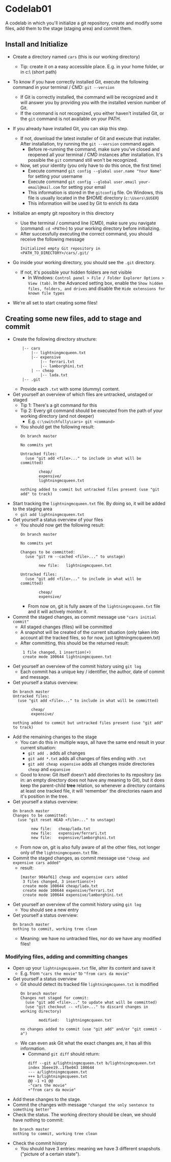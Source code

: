 # Codelab01

A codelab in which you'll initialize a git repository, 
create and modify some files, add them to the stage (staging area) and commit them.

## Install and Initialize

- Create a directory named `cars` (this is our working directory)
    - Tip: create it on a easy accessible place. E.g. in your home folder, or in c:\ (short path)
- To know if you have correctly installed Git, execute the following command in your terminal / CMD: `git --version`
    - If Git is correctly installed, the command will be recognized and it will answer you by providing you with the installed version number of Git.
    - If the command is not recognized, you either haven't installed Git, or the `git` command is not available on your PATH.
- If you already have installed Git, you can skip this step.
    - If not, download the latest installer of Git and execute that installer. 
    After installation, try running the `git --version` command again.
        - Before re-running the command, make sure you've closed and reopened all your terminal / CMD instances after installation. 
        It's possible the `git` command still won't be recognized.
    - Now, set your identity (you only have to do this once, the first time)
        - Execute command `git config --global user.name "Your Name"` for setting your username
        - Execute command `git config --global user.email your-email@mail.com` for setting your email
        - This information is stored in the `gitconfig` file. On Windows, this file is usually located in the $HOME directory (`c:\Users\$USER`)
        - This information will be used by Git to enrich its data
        
- Initialize an empty git repository in this directory
    - Use the terminal / command line (CMD), make sure you navigate (command: `cd <PATH>`) to your working directory before initializing.
    - After successfully executing the correct command, you should receive the following message
        ```
        Initialized empty Git repository in <PATH_TO_DIRECTORY>/cars/.git/
        ```
- Go inside your working directory, you should see the `.git` directory.
    - If not, it's possible your hidden folders are not visible
        - In Windows: `Control panel > File / Folder Explorer Options > View (tab)`. 
        In the Advanced setting box, enable the `Show hidden files, folders, and drives` 
        and disable the `Hide extensions for known file types`
- We're all set to start creating some files!

## Creating some new files, add to stage and commit

- Create the following directory structure:
    ```
        |-- cars
            |-- lightningmcqueen.txt
            |-- expensive
                |-- ferrari.txt
                |-- lamborghini.txt
            | -- cheap
                |-- lada.txt
        |-- .git  
    ```
    - Provide each `.txt` with some (dummy) content.
- Get yourself an overview of which files are untracked, unstaged or staged
    - Tip 1: There's a git command for this
    - Tip 2: Every git command should be executed from the path of your working directory (and not deeper)
        - E.g. `c:\switchfully\cars> git <command>`
    - You should get the following result:
        ```
        On branch master
        
        No commits yet
        
        Untracked files:
          (use "git add <file>..." to include in what will be committed)
        
                cheap/
                expensive/
                lightningmcqueen.txt
        
        nothing added to commit but untracked files present (use "git add" to track)
        ```
- Start tracking the `lightningmcqueen.txt` file. By doing so, it will be added to the staging area
    - `git add lightningmcqueen.txt` 
- Get yourself a status overview of your files
    - You should now get the following result:
        ```
        On branch master
        
        No commits yet
        
        Changes to be committed:
          (use "git rm --cached <file>..." to unstage)
        
                new file:   lightningmcqueen.txt
        
        Untracked files:
          (use "git add <file>..." to include in what will be committed)
        
                cheap/
                expensive/
        ```
        - From now on, git is fully aware of the `lightningmcqueen.txt` file and it will actively monitor it.
- Commit the staged changes, as commit message use `"cars initial commit"`
    - All staged changes (files) will be committed
    - A snapshot will be created of the current situation (only taken into account all the tracked files, so for now, just lightningmcqueen.txt)
    - After committing, this should be the returned result:
        ```
         1 file changed, 1 insertion(+)
         create mode 100644 lightningmcqueen.txt
        ```
- Get yourself an overview of the commit history using `git log`
    - Each commit has a unique key / identifier, the author, date of commit and message. 
- Get yourself a status overview:
    ```
    On branch master
    Untracked files:
      (use "git add <file>..." to include in what will be committed)
    
            cheap/
            expensive/
    
    nothing added to commit but untracked files present (use "git add" to track)
    ```     
- Add the remaining changes to the stage
    - You can do this in multiple ways, all have the same end result in your current situation:
        - `git add .` adds all changes
        - `git add *.txt` adds all changes of files ending with `.txt`
        - `git add cheap expensive` adds all changes inside directories `cheap` and `expansive`
    - Good to know: Git itself doesn't add directories to its repository (as in: an empty directory does not have any meaning to Git), but it does keep the parent-child **tree** relation, so whenever a directory contains at least one tracked file, it will 'remember' the directories naam and it's position in the tree.
- Get yourself a status overview:
    ```
    On branch master
    Changes to be committed:
      (use "git reset HEAD <file>..." to unstage)
    
            new file:   cheap/lada.txt
            new file:   expensive/ferrari.txt
            new file:   expensive/lamborghini.txt
    ``` 
    - From now on, git is also fully aware of all the other files, not longer only of the `lightningmcqueen.txt` file.
- Commit the staged changes, as commit message use `"cheap and expensive cars added"`
    - result:
        ```
        [master 904af61] cheap and expensive cars added
         3 files changed, 3 insertions(+)
         create mode 100644 cheap/lada.txt
         create mode 100644 expensive/ferrari.txt
         create mode 100644 expensive/lamborghini.txt
        ```
- Get yourself an overview of the commit history using `git log`
    - You should see a new entry
- Get yourself a status overview:
    ```
    On branch master
    nothing to commit, working tree clean
    ```
    - Meaning: we have no untracked files, nor do we have any modified files!
    
### Modifying files, adding and committing changes

- Open up your `lightningmcqueen.txt` file, alter its content and save it
    - E.g. from `"cars the movie"` to `"from cars da movie"`
- Get yourself a status overview
    - Git should detect its tracked file `lightningmcqueen.txt` is modified
        ```
        On branch master
        Changes not staged for commit:
          (use "git add <file>..." to update what will be committed)
          (use "git checkout -- <file>..." to discard changes in working directory)
        
                modified:   lightningmcqueen.txt
        
        no changes added to commit (use "git add" and/or "git commit -a")
        ```
    - We can even ask Git what the exact changes are, it has all this information.
        - Command `git diff` should return:
            ```
            diff --git a/lightningmcqueen.txt b/lightningmcqueen.txt
            index 3beee19..1fbe043 100644
            --- a/lightningmcqueen.txt
            +++ b/lightningmcqueen.txt
            @@ -1 +1 @@
            -"cars the movie"
            +"from cars da movie"
            ```
- Add these changes to the stage.
- Commit the changes with message `"changed the only sentence to something better"`
- Check the status. The working directory should be clean, we should have nothing to commit:
    ```
    On branch master
    nothing to commit, working tree clean
    ```
- Check the commit history
    - You should have 3 entries: meaning we have 3 different snapshots ("picture of a certain state").
